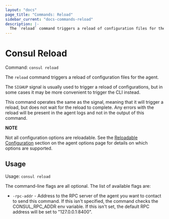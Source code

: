 ```yaml
---
layout: "docs"
page_title: "Commands: Reload"
sidebar_current: "docs-commands-reload"
description: |-
  The `reload` command triggers a reload of configuration files for the agent.
---
```


# Consul Reload

Command: `consul reload`

The `reload` command triggers a reload of configuration files for the agent.

The `SIGHUP` signal is usually used to trigger a reload of configurations,
but in some cases it may be more convenient to trigger the CLI instead.

This command operates the same as the signal, meaning that it will trigger
a reload, but does not wait for the reload to complete. Any errors with the
reload will be present in the agent logs and not in the output of this command.

**NOTE**

Not all configuration options are reloadable. See the
[Reloadable Configuration](/docs/agent/options.html#reloadable-configuration)
section on the agent options page for details on which options are supported.

## Usage

Usage: `consul reload`

The command-line flags are all optional. The list of available flags are:

* `-rpc-addr` - Address to the RPC server of the agent you want to contact
  to send this command. If this isn't specified, the command checks the
  CONSUL_RPC_ADDR env variable. If this isn't set, the default RPC 
  address will be set to "127.0.0.1:8400".

